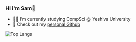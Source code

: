 ### Hi i'm Sam👋
- 👨‍🎓 I’m currently studying CompSci @ Yeshiva University
- 🔭 Check out my [personal Github](https://github.com/saarel)

![Top Langs](https://github-readme-stats.vercel.app/api/top-langs/?username=SamOrenbakh&show_icons=true&theme=gruvbox)



<!-- [![Sam's GitHub stats](https://github-readme-stats.vercel.app/api?username=SamOrenbakh&show_icons=true&theme=tokyonight)](https://github.com/anuraghazra/github-readme-stats)-
![](https://i.imgur.com/7kfjZya.gif)


